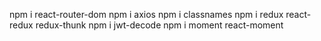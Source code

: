 npm i react-router-dom
npm i axios
npm i classnames
npm i redux react-redux redux-thunk
npm i jwt-decode
npm i moment react-moment
